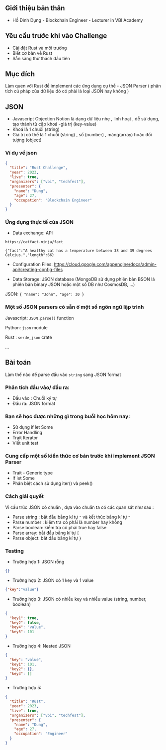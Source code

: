 ## Giới thiệu bản thân

- Hồ Đình Dụng - Blockchain Engineer - Lecturer in VBI Academy

## Yêu cầu trước khi vào Challenge

- Cài đặt Rust và môi trường
- Biết cơ bản về Rust
- Sẵn sàng thử thách đầu tiên

## Mục đích

Làm quen với Rust để implement các ứng dụng cụ thể - JSON Parser ( phân tích cú pháp của dữ liệu đó có phải là loại JSON hay không )

## JSON

- Javascript Objection Notion là dạng dữ liệu nhẹ , linh hoạt , dễ sử dụng, tạo thành từ cặp khoá -giá trị (key-value)
- Khoá là 1 chuỗi (string)
- Giá trị có thể là 1 chuỗi (string) , số (number) , mảng(array) hoặc đối tượng (object)

### Ví dụ về json

```json
{
  "title": "Rust Challenge",
  "year": 2023,
  "live": true,
  "organizers": ["vbi", "techfest"],
  "presenter": {
    "name": "Dung",
    "age": 27,
    "occupation": "Blockchain Engineer"
  }
}
```
### Ứng dụng thực tế của JSON

- Data exchange: API

`https://catfact.ninja/fact`

`{"fact":"A healthy cat has a temperature between 38 and 39 degrees Celcius.","length":66}`

- Configuration Files: https://cloud.google.com/appengine/docs/admin-api/creating-config-files

- Data Storage: JSON database (MongoDB sử dụng phiên bản BSON là phiên bản binary JSON hoặc một số DB như CosmosDB, …)

JSON: `{ "name": "John", "age": 30 }`

### Một số JSON parsers có sẵn ở một số ngôn ngữ lập trình

Javascript: `JSON.parse()` function

Python: `json` module

Rust : `serde_json` crate

…

## Bài toán

Làm thế nào để parse đầu vào `string` sang JSON format 

### Phân tích đầu vào/ đầu ra:

- Đầu vào : Chuỗi ký tự
- Đầu ra: JSON format

### Bạn sẽ học được những gì trong buổi học hôm nay:

- Sử dụng if let Some
- Error Handling
- Trait Iterator
- Viết unit test

### Cung cấp một số kiến thức cơ bản trước khi implement JSON Parser

- Trait - Generic type
- If let Some
- Phân biệt cách sử dụng iter() và peek()

### Cách giải quyết

Vì cấu trúc JSON có chuẩn , dựa vào chuẩn ta có các quan sát như sau : 

- Parse string : bắt đầu bằng kí tự `"` và kết thúc bằng kí tự `"`
- Parse number : kiểm tra có phải là number hay không
- Parse boolean: kiểm tra có phải true hay false
- Parse array: bắt đầu bằng kí tự `[`
- Parse object: bắt đầu bằng kí tự `}`


### Testing

+ Trường hợp 1: JSON rỗng
```json
{}
```

+ Trường hợp 2: JSON có 1 key và 1 value 
```json
{"key":"value"}
```

+ Trường hợp 3: JSON có nhiều key và nhiều value (string, number, boolean)
```json
{
  "key1": true,
  "key2": false,
  "key4": "value",
  "key5": 101
}
```

+ Trường hợp 4: Nested JSON
```json
{
  "key": "value",
  "key1": 101,
  "key2": {},
  "key3": []
}
```
+ Trường hợp 5: 

```json
{
  "title": "Rust",
  "year": 2023,
  "live": true,
  "organizers": ["vbi", "techfest"],
  "presenter": {
    "name": "Dung",
    "age": 27,
    "occupation": "Engineer"
  }
}
```